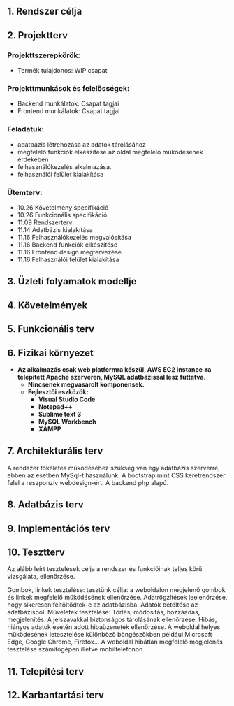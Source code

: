 ## 1. Rendszer célja

## 2. Projektterv

### Projekttszerepkörök:
  * Termék tulajdonos: WIP csapat
### Projekttmunkások és felelősségek:
  * Backend munkálatok: Csapat tagjai
  * Frontend munkálatok: Csapat tagjai

### Feladatuk: 
- adatbázis létrehozása az adatok tárolásához
- megfelelő funkciók elkészítése az oldal megfelelő működésének érdekében
- felhasználókezelés alkalmazása.
- felhasználói felület kialakítása

### Ütemterv:
 - 10.26 Követelmény specifikáció 
 - 10.26 Funkcionális specifikáció
 - 11.09 Rendszerterv
 - 11.14 Adatbázis kialakítása
 - 11.16 Felhasználókezelés megvalósítása
 - 11.16 Backend funkciók elkészítése
 - 11.16 Frontend design megtervezése
 - 11.16 Felhasználói felület kialakítása

## 3. Üzleti folyamatok modellje

## 4. Követelmények

## 5. Funkcionális terv

## 6. Fizikai környezet

- **Az alkalmazás csak web platformra készül, AWS EC2 instance-ra telepített Apache szerveren, MySQL adatbázissal lesz futtatva.**
  - **Nincsenek megvásárolt komponensek.**
  - **Fejlesztői eszközök:**
    - **Visual Studio Code**
    - **Notepad++**
    - **Sublime text 3**
    - **MySQL Workbench**
    - **XAMPP**

## 7. Architekturális terv

A rendszer tökéletes működéséhez szükség van egy adatbázis szerverre, ebben az esetben MySql-t használunk. A bootstrap mint CSS keretrendszer felel a reszponzív webdesign-ért. A backend php alapú.

## 8. Adatbázis terv

## 9. Implementációs terv

## 10. Tesztterv

Az alább leírt tesztelések célja a rendszer és funkcióinak teljes körű vizsgálata, ellenőrzése.

Gombok, linkek tesztelése: tesztünk célja: a weboldalon megjelenő gombok és linkek megfelelő működésének ellenőrzése.
Adatrögzítések leelenőrzése, hogy sikeresen feltöltődtek-e az adatbázisba. 
Adatok betöltése az adatbázisból.
Műveletek tesztelése: Törlés, módosítás, hozzáadás, megjelenítés.
A jelszavakkal biztonságos tárolásának ellenőrzése.
Hibás, hiányos adatok esetén adott hibaüzenetek ellenőrzése.
A weboldal helyes működésének letesztelése különböző böngészőkben például Microsoft Edge, Google Chrome, Firefox…
A weboldal hibátlan megfelelő megjelenés tesztelése számítógépen illetve mobiltelefonon.

## 11. Telepítési terv

## 12. Karbantartási terv

